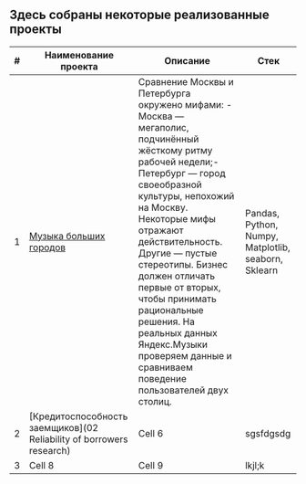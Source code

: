 ## Здесь собраны некоторые реализованные проекты

| # | Наименование проекта | Описание | Стек |
|----------|----------|----------|----------|
| 1    | [Музыка больших городов](https://github.com/Mika775-py/Yandex-Practicum-Data-Science-projects/tree/main/01%20Big_cities_music)   | Сравнение Москвы и Петербурга окружено мифами: - Москва — мегаполис, подчинённый жёсткому ритму рабочей недели;- Петербург — город своеобразной культуры, непохожий на Москву. Некоторые мифы отражают действительность. Другие — пустые стереотипы. Бизнес должен отличать первые от вторых, чтобы принимать рациональные решения. На реальных данных Яндекс.Музыки проверяем данные и сравниваем поведение пользователей двух столиц.| Pandas, Python, Numpy, Matplotlib, seaborn, Sklearn   |
| 2    | [Кредитоспособность заемщиков](02 Reliability of borrowers research)   | Cell 6   |sgsfdgsdg |
| 3    | Cell 8   | Cell 9   |lkjl;k    |
